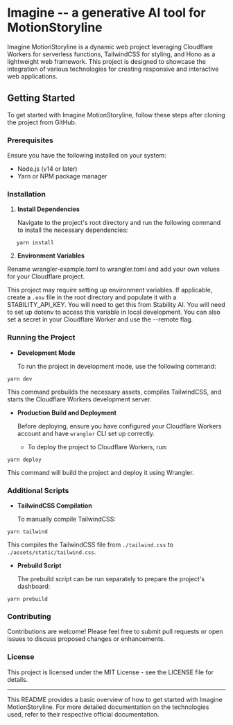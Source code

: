 # Imagine -- a generative AI tool for MotionStoryline

Imagine MotionStoryline is a dynamic web project leveraging Cloudflare Workers for serverless functions, TailwindCSS for styling, and Hono as a lightweight web framework. This project is designed to showcase the integration of various technologies for creating responsive and interactive web applications.

## Getting Started

To get started with Imagine MotionStoryline, follow these steps after cloning the project from GitHub.

### Prerequisites

Ensure you have the following installed on your system:

- Node.js (v14 or later)
- Yarn or NPM package manager

### Installation

1. **Install Dependencies**

   Navigate to the project's root directory and run the following command to install the necessary dependencies:

```
   yarn install
```

2. **Environment Variables**

  Rename wrangler-example.toml to wrangler.toml and add your own values for your Cloudflare project.

   This project may require setting up environment variables. If applicable, create a `.env` file in the root directory and populate it with a STABILITY_API_KEY. You will need to get this from Stability AI. You will need to set up dotenv to access this variable in local development. You can also set a secret in your Cloudflare Worker and use the --remote flag.

### Running the Project

- **Development Mode**

  To run the project in development mode, use the following command:

```
yarn dev
```

  This command prebuilds the necessary assets, compiles TailwindCSS, and starts the Cloudflare Workers development server.

- **Production Build and Deployment**

  Before deploying, ensure you have configured your Cloudflare Workers account and have `wrangler` CLI set up correctly.

  - To deploy the project to Cloudflare Workers, run:

```
yarn deploy
```

  This command will build the project and deploy it using Wrangler.

### Additional Scripts

- **TailwindCSS Compilation**

  To manually compile TailwindCSS:

```
yarn tailwind
```

This compiles the TailwindCSS file from `./tailwind.css` to `./assets/static/tailwind.css`.

- **Prebuild Script**

  The prebuild script can be run separately to prepare the project's dashboard:

```
yarn prebuild
```


### Contributing

Contributions are welcome! Please feel free to submit pull requests or open issues to discuss proposed changes or enhancements.

### License

This project is licensed under the MIT License - see the LICENSE file for details.

---

This README provides a basic overview of how to get started with Imagine MotionStoryline. For more detailed documentation on the technologies used, refer to their respective official documentation.